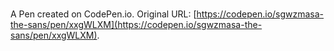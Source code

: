 # 

A Pen created on CodePen.io. Original URL: [https://codepen.io/sgwzmasa-the-sans/pen/xxgWLXM](https://codepen.io/sgwzmasa-the-sans/pen/xxgWLXM).


